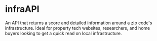 # infraAPI
An API that returns a score and detailed information around a zip code's infrastructure. Ideal for property tech websites, researchers, and home buyers looking to get a quick read on local infrastructure.
